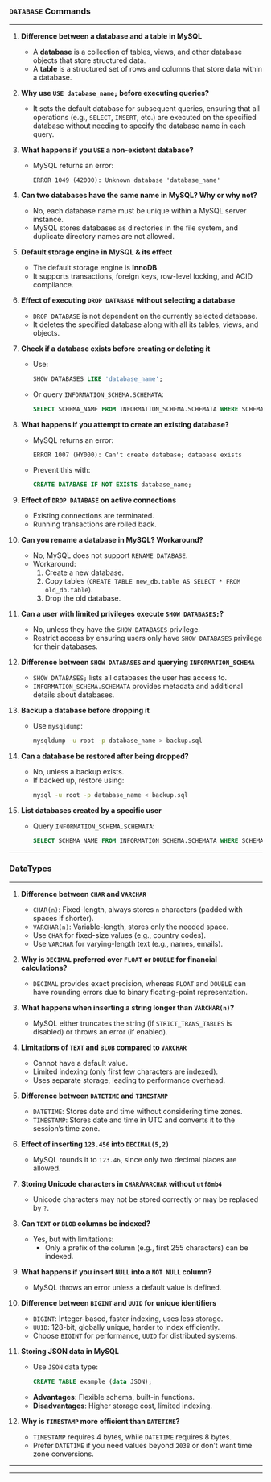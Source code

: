 ### **`DATABASE` Commands**  

---

1. **Difference between a database and a table in MySQL**  
   - A **database** is a collection of tables, views, and other database objects that store structured data.  
   - A **table** is a structured set of rows and columns that store data within a database.

2. **Why use `USE database_name;` before executing queries?**  
   - It sets the default database for subsequent queries, ensuring that all operations (e.g., `SELECT`, `INSERT`, etc.) are executed on the specified database without needing to specify the database name in each query.

3. **What happens if you `USE` a non-existent database?**  
   - MySQL returns an error:  
     ```
     ERROR 1049 (42000): Unknown database 'database_name'
     ```

4. **Can two databases have the same name in MySQL? Why or why not?**  
   - No, each database name must be unique within a MySQL server instance.  
   - MySQL stores databases as directories in the file system, and duplicate directory names are not allowed.

5. **Default storage engine in MySQL & its effect**  
   - The default storage engine is **InnoDB**.  
   - It supports transactions, foreign keys, row-level locking, and ACID compliance.

6. **Effect of executing `DROP DATABASE` without selecting a database**  
   - `DROP DATABASE` is not dependent on the currently selected database.  
   - It deletes the specified database along with all its tables, views, and objects.

7. **Check if a database exists before creating or deleting it**  
   - Use:  
     ```sql
     SHOW DATABASES LIKE 'database_name';
     ```
   - Or query `INFORMATION_SCHEMA.SCHEMATA`:  
     ```sql
     SELECT SCHEMA_NAME FROM INFORMATION_SCHEMA.SCHEMATA WHERE SCHEMA_NAME = 'database_name';
     ```

8. **What happens if you attempt to create an existing database?**  
   - MySQL returns an error:  
     ```
     ERROR 1007 (HY000): Can't create database; database exists
     ```
   - Prevent this with:  
     ```sql
     CREATE DATABASE IF NOT EXISTS database_name;
     ```

9. **Effect of `DROP DATABASE` on active connections**  
   - Existing connections are terminated.  
   - Running transactions are rolled back.

10. **Can you rename a database in MySQL? Workaround?**  
    - No, MySQL does not support `RENAME DATABASE`.  
    - Workaround:  
      1. Create a new database.  
      2. Copy tables (`CREATE TABLE new_db.table AS SELECT * FROM old_db.table`).  
      3. Drop the old database.

11. **Can a user with limited privileges execute `SHOW DATABASES;`?**  
    - No, unless they have the `SHOW DATABASES` privilege.  
    - Restrict access by ensuring users only have `SHOW DATABASES` privilege for their databases.

12. **Difference between `SHOW DATABASES` and querying `INFORMATION_SCHEMA`**  
    - `SHOW DATABASES;` lists all databases the user has access to.  
    - `INFORMATION_SCHEMA.SCHEMATA` provides metadata and additional details about databases.

13. **Backup a database before dropping it**  
    - Use `mysqldump`:  
      ```bash
      mysqldump -u root -p database_name > backup.sql
      ```

14. **Can a database be restored after being dropped?**  
    - No, unless a backup exists.  
    - If backed up, restore using:  
      ```bash
      mysql -u root -p database_name < backup.sql
      ```

15. **List databases created by a specific user**  
    - Query `INFORMATION_SCHEMA.SCHEMATA`:  
      ```sql
      SELECT SCHEMA_NAME FROM INFORMATION_SCHEMA.SCHEMATA WHERE SCHEMA_OWNER = 'user_name';
      ```

---

### **DataTypes**  

---

1. **Difference between `CHAR` and `VARCHAR`**  
   - `CHAR(n)`: Fixed-length, always stores `n` characters (padded with spaces if shorter).  
   - `VARCHAR(n)`: Variable-length, stores only the needed space.  
   - Use `CHAR` for fixed-size values (e.g., country codes).  
   - Use `VARCHAR` for varying-length text (e.g., names, emails).

2. **Why is `DECIMAL` preferred over `FLOAT` or `DOUBLE` for financial calculations?**  
   - `DECIMAL` provides exact precision, whereas `FLOAT` and `DOUBLE` can have rounding errors due to binary floating-point representation.

3. **What happens when inserting a string longer than `VARCHAR(n)`?**  
   - MySQL either truncates the string (if `STRICT_TRANS_TABLES` is disabled) or throws an error (if enabled).

4. **Limitations of `TEXT` and `BLOB` compared to `VARCHAR`**  
   - Cannot have a default value.  
   - Limited indexing (only first few characters are indexed).  
   - Uses separate storage, leading to performance overhead.

5. **Difference between `DATETIME` and `TIMESTAMP`**  
   - `DATETIME`: Stores date and time without considering time zones.  
   - `TIMESTAMP`: Stores date and time in UTC and converts it to the session’s time zone.

6. **Effect of inserting `123.456` into `DECIMAL(5,2)`**  
   - MySQL rounds it to `123.46`, since only two decimal places are allowed.

7. **Storing Unicode characters in `CHAR`/`VARCHAR` without `utf8mb4`**  
   - Unicode characters may not be stored correctly or may be replaced by `?`.

8. **Can `TEXT` or `BLOB` columns be indexed?**  
   - Yes, but with limitations:  
     - Only a prefix of the column (e.g., first 255 characters) can be indexed.

9. **What happens if you insert `NULL` into a `NOT NULL` column?**  
   - MySQL throws an error unless a default value is defined.

10. **Difference between `BIGINT` and `UUID` for unique identifiers**  
    - `BIGINT`: Integer-based, faster indexing, uses less storage.  
    - `UUID`: 128-bit, globally unique, harder to index efficiently.  
    - Choose `BIGINT` for performance, `UUID` for distributed systems.

11. **Storing JSON data in MySQL**  
    - Use `JSON` data type:  
      ```sql
      CREATE TABLE example (data JSON);
      ```
    - **Advantages**: Flexible schema, built-in functions.  
    - **Disadvantages**: Higher storage cost, limited indexing.

12. **Why is `TIMESTAMP` more efficient than `DATETIME`?**  
    - `TIMESTAMP` requires 4 bytes, while `DATETIME` requires 8 bytes.  
    - Prefer `DATETIME` if you need values beyond `2038` or don’t want time zone conversions.

---



---

